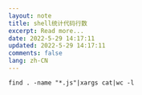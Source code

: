 ```yaml
---
layout: note
title: shell统计代码行数
excerpt: Read more...
date: 2022-5-29 14:17:11
updated: 2022-5-29 14:17:11
comments: false
lang: zh-CN
---
```


`find . -name "*.js"|xargs cat|wc -l`
  